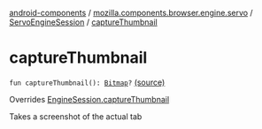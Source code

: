 [android-components](../../index.md) / [mozilla.components.browser.engine.servo](../index.md) / [ServoEngineSession](index.md) / [captureThumbnail](./capture-thumbnail.md)

# captureThumbnail

`fun captureThumbnail(): `[`Bitmap`](https://developer.android.com/reference/android/graphics/Bitmap.html)`?` [(source)](https://github.com/mozilla-mobile/android-components/blob/master/components/browser/engine-servo/src/main/java/mozilla/components/browser/engine/servo/ServoEngineSession.kt#L147)

Overrides [EngineSession.captureThumbnail](../../mozilla.components.concept.engine/-engine-session/capture-thumbnail.md)

Takes a screenshot of the actual tab

